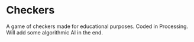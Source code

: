 # Checkers
A game of checkers made for educational purposes. Coded in Processing. Will add some algorithmic AI in the end.
